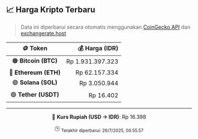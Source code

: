 

<!-- HARGA_KRIPTO -->
## 📈 Harga Kripto Terbaru

> Data ini diperbarui secara otomatis menggunakan [CoinGecko API](https://www.coingecko.com/) dan [exchangerate.host](https://exchangerate.host/)

<div align="center">

| 🪙 Token | 💰 Harga (IDR) |
|:------:|---------------:|
| 🟠 **Bitcoin (BTC)**   | Rp 1.931.397.323 |
| 🔵 **Ethereum (ETH)**  | Rp 62.157.334 |
| 🟣 **Solana (SOL)**    | Rp 3.050.944 |
| 🟢 **Tether (USDT)**   | Rp 16.402 |

---

💱 **Kurs Rupiah (USD → IDR)**: Rp 16.398

🕒 <sub>Terakhir diperbarui: 29/7/2025, 00.55.57</sub>

</div>
<!-- /HARGA_KRIPTO -->